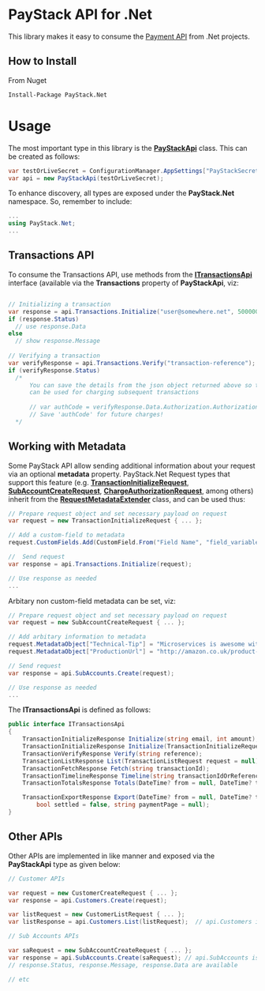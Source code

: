 # PayStack API for .Net
This library makes it easy to consume the [Payment API](http://developers.paystack.co/docs) from .Net projects.

## How to Install  
From Nuget
```
Install-Package PayStack.Net
```
# Usage
The most important type in this library is the **[PayStackApi](https://github.com/adebisi-fa/paystack-dotnet/blob/master/src/main/PayStackApi.cs)** class.  This can be created as follows:
```c#
var testOrLiveSecret = ConfigurationManager.AppSettings["PayStackSecret"];
var api = new PayStackApi(testOrLiveSecret);
```
To enhance discovery, all types are exposed under the **PayStack.Net** namespace. So, remember to include:
```c#
...
using PayStack.Net;
...
```

## Transactions API
To consume the Transactions API, use methods from the **[ITransactionsApi](https://github.com/adebisi-fa/paystack-dotnet/blob/master/src/main/Apis/Transactions/ITransactionsApi.cs)** interface (available via the **Transactions** property of **PayStackApi**, viz:
```c#

// Initializing a transaction
var response = api.Transactions.Initialize("user@somewhere.net", 5000000);
if (response.Status)
  // use response.Data
else
  // show response.Message
  
// Verifying a transaction
var verifyResponse = api.Transactions.Verify("transaction-reference"); // auto or supplied when initializing;
if (verifyResponse.Status)
  /* 
      You can save the details from the json object returned above so that the authorization code 
      can be used for charging subsequent transactions
      
      // var authCode = verifyResponse.Data.Authorization.AuthorizationCode
      // Save 'authCode' for future charges!
  */
```

## Working with Metadata
Some PayStack API allow sending additional information about your request via an optional **metadata** property.  PayStack.Net Request types that support this feature (e.g. **[TransactionInitializeRequest](https://github.com/adebisi-fa/paystack-dotnet/blob/master/src/main/Apis/Transactions/Initialize.cs#L6)**, **[SubAccountCreateRequest](https://github.com/adebisi-fa/paystack-dotnet/blob/master/src/main/Apis/SubAccounts/Create.cs#L81)**, **[ChargeAuthorizationRequest](https://github.com/adebisi-fa/paystack-dotnet/blob/master/src/main/Apis/Transactions/ChargeAuthorization.cs#L6)**, among others) inherit from the **[RequestMetadataExtender](https://github.com/adebisi-fa/paystack-dotnet/blob/master/src/main/Apis/RequestMetadataExtender.cs)** class, and can be used thus:
```c#
// Prepare request object and set necessary payload on request
var request = new TransactionInitializeRequest { ... };

// Add a custom-field to metadata
request.CustomFields.Add(CustomField.From("Field Name", "field_variable_name", "Field Value");

//  Send request
var response = api.Transactions.Initialize(request);

// Use response as needed
...
```
Arbitary non custom-field metadata can be set, viz:
```c#
// Prepare request object and set necessary payload on request
var request = new SubAccountCreateRequest { ... };

// Add arbitary information to metadata
request.MetadataObject["Technical-Tip"] = "Microservices is awesome with Docker & Kubernetes!";
request.MetadataObject["ProductionUrl"] = "http://amazon.co.uk/product-url-slugified";

// Send request
var response = api.SubAccounts.Create(request);

// Use response as needed
...
```

The **ITransactionsApi** is defined as follows:
```c#
public interface ITransactionsApi
{
    TransactionInitializeResponse Initialize(string email, int amount);
    TransactionInitializeResponse Initialize(TransactionInitializeRequest request);
    TransactionVerifyResponse Verify(string reference);
    TransactionListResponse List(TransactionListRequest request = null);
    TransactionFetchResponse Fetch(string transactionId);
    TransactionTimelineResponse Timeline(string transactionIdOrReference);
    TransactionTotalsResponse Totals(DateTime? from = null, DateTime? to = null);

    TransactionExportResponse Export(DateTime? from = null, DateTime? to = null,
        bool settled = false, string paymentPage = null);
}
```

## Other APIs

Other APIs are implemented in like manner and exposed via the **PayStackApi** type as given below:
```c#
// Customer APIs

var request = new CustomerCreateRequest { ... };
var response = api.Customers.Create(request);

var listRequest = new CustomerListRequest { ... };
var listResponse = api.Customers.List(listRequest);  // api.Customers is of type ICustomersApi 

// Sub Accounts APIs

var saRequest = new SubAccountCreateRequest { ... };
var response = api.SubAccounts.Create(saRequest); // api.SubAccounts is of type ISubAccountsApi
// response.Status, response.Message, response.Data are available

// etc
